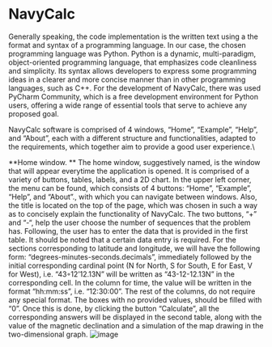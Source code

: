 # NavyCalc
Generally speaking, the code implementation is the written text using a the format and
syntax of a programming language. In our case, the chosen programming language was
Python. Python is a dynamic, multi-paradigm, object-oriented programming language,
that emphasizes code cleanliness and simplicity. Its syntax allows developers to express
some programming ideas in a clearer and more concise manner than in other
programming languages, such as C++.
For the development of NavyCalc, there was used PyCharm Community, which is a
free development environment for Python users, offering a wide range of essential tools
that serve to achieve any proposed goal.

NavyCalc software is comprised of 4 windows, “Home”, “Example”, “Help”, and
“About”, each with a different structure and functionalities, adapted to the requirements,
which together aim to provide a good user experience.\\

**Home window. ** The home window, suggestively named, is the window that will
appear everytime the application is opened. It is comprised of a variety of buttons, tables,
labels, and a 2D chart. In the upper left corner, the menu can be found, which consists of
4 buttons: “Home”, “Example”, “Help”, and “About”., with which you can navigate
between windows. Also, the title is located on the top of the page, which was chosen in
such a way as to concisely explain the functionality of NavyCalc. The two buttons, “+”
and “-“, help the user choose the number of sequences that the problem has. Following,
the user has to enter the data that is provided in the first table. It should be noted that a
certain data entry is required. For the sections corresponding to latitude and longitude, we
will have the following form: “degrees-minutes-seconds.decimals”, immediately followed
by the initial corresponding cardinal point (N for North, S for South, E for East, V for
West), i.e. “43◦12’12.13N” will be written as “43-12-12.13N” in the corresponding cell.
In the column for time, the value will be written in the format “hh:mm:ss”, i.e.
“12:30:00”. The rest of the columns, do not require any special format. The boxes with no
provided values, should be filled with “0”.
Once this is done, by clicking the button “Calculate”, all the corresponding answers
will be displayed in the second table, along with the value of the magnetic declination and
a simulation of the map drawing in the two-dimensional graph.
![image](https://user-images.githubusercontent.com/121317737/226164133-1ec1b587-be2e-4afa-8592-a78fc617b97c.png)

